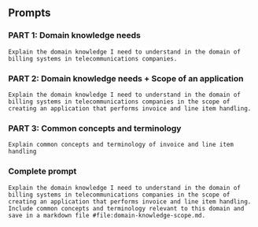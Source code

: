## Prompts

### PART 1: Domain knowledge needs

    Explain the domain knowledge I need to understand in the domain of billing systems in telecommunications companies.

### PART 2: Domain knowledge needs + Scope of an application

    Explain the domain knowledge I need to understand in the domain of billing systems in telecommunications companies in the scope of creating an application that performs invoice and line item handling.

### PART 3: Common concepts and terminology

    Explain common concepts and terminology of invoice and line item handling

### Complete prompt

    Explain the domain knowledge I need to understand in the domain of billing systems in telecommunications companies in the scope of creating an application that performs invoice and line item handling. Include common concepts and terminology relevant to this domain and save in a markdown file #file:domain-knowledge-scope.md.
